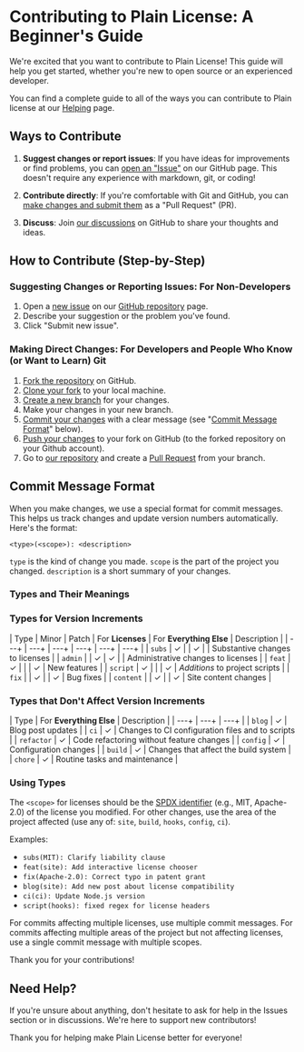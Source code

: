 # Contributing to Plain License: A Beginner's Guide

We're excited that you want to contribute to Plain License! This guide will help you get started, whether you're new to open source or an experienced developer.

You can find a complete guide to all of the ways you can contribute to Plain license at our [Helping](docs/helping/) page.

## Ways to Contribute

1.  **Suggest changes or report issues**: If you have ideas for improvements or find problems, you can [open an "Issue"][newissue] on our GitHub page. This doesn't require any experience with markdown, git, or coding!

2.  **Contribute directly**: If you're comfortable with Git and GitHub, you can [make changes and submit them](#making-direct-changes-for-developers-and-people-who-know-or-want-to-learn-git) as a "Pull Request" (PR).

3.  **Discuss**: Join [our discussions][discussions] on GitHub to share your thoughts and ideas.

## How to Contribute (Step-by-Step)

### Suggesting Changes or Reporting Issues: For Non-Developers

1. Open a [new issue][newissue] on our [GitHub repository][plrepo] page.
2. Describe your suggestion or the problem you've found.
3. Click "Submit new issue".

### Making Direct Changes: For Developers and People Who Know (or Want to Learn) Git

1. [Fork the repository][forking] on GitHub.
2. [Clone your fork][cloning] to your local machine.
3. [Create a new branch][newbranch] for your changes.
4. Make your changes in your new branch.
5. [Commit your changes][committing] with a clear message (see "[Commit Message Format][commitformat]" below).
6. [Push your changes][pushing] to your fork on GitHub (to the forked repository on your Github account).
7. Go to [our repository][plrepo] and create a [Pull Request][pulling] from your branch.

## Commit Message Format

When you make changes, we use a special format for commit messages. This helps us track changes and update version numbers automatically. Here's the format:

```git
<type>(<scope>): <description>
```

`type` is the kind of change you made. `scope` is the part of the project you changed. `description` is a short summary of your changes.

### Types and Their Meanings

### Types for Version Increments

| Type | Minor | Patch | For **Licenses** | For **Everything Else** | Description |
| ---+ | ---+ | ---+ | ---+ | ---+ | ---+ |
| `subs` | ✓ | | ✓ | | Substantive changes to licenses |
| `admin` | | ✓ | ✓ | | Administrative changes to licenses |
| `feat` | ✓ | | | ✓ | New features |
| `script` | ✓ | | | ✓ | *Additions* to project scripts |
| `fix` | | ✓ | | ✓ | Bug fixes |
| `content` | | ✓ | | ✓ | Site content changes |

### Types that Don't Affect Version Increments

| Type | For **Everything Else** | Description |
| ---+ | ---+ | ---+ |
| `blog` | ✓ | Blog post updates |
| `ci` | ✓ | Changes to CI configuration files and to scripts |
| `refactor` | ✓ | Code refactoring without feature changes |
| `config` | ✓ | Configuration changes |
| `build` | ✓ | Changes that affect the build system |
| `chore` | ✓ | Routine tasks and maintenance |

### Using Types

The `<scope>` for licenses should be the [SPDX identifier][spdx] (e.g., MIT, Apache-2.0) of the license you modified. For other changes, use the area of the project affected (use any of: `site`, `build`, `hooks`, `config`, `ci`).

Examples:

- `subs(MIT): Clarify liability clause`
- `feat(site): Add interactive license chooser`
- `fix(Apache-2.0): Correct typo in patent grant`
- `blog(site): Add new post about license compatibility`
- `ci(ci): Update Node.js version`
- `script(hooks): fixed regex for license headers`

For commits affecting multiple licenses, use multiple commit messages. For commits affecting multiple areas of the project but not affecting licenses, use a single commit message with multiple scopes.

Thank you for your contributions!

## Need Help?

If you're unsure about anything, don't hesitate to ask for help in the Issues section or in discussions. We're here to support new contributors!

Thank you for helping make Plain License better for everyone!

[newissue]: https://github.com/seekinginfiniteloop/PlainLicense/issues/new/choose "Create a new issue"
[discussions]: https://github.com/seekinginfiniteloop/PlainLicense/discussions "Plain License discussions"
[forking]: https://docs.github.com/en/pull-requests/collaborating-with-pull-requests/working-with-forks/fork-a-repo "Forking a repository"
[cloning]: https://docs.github.com/en/repositories/creating-and-managing-repositories/cloning-a-repository "Cloning a repository"
[newbranch]: https://docs.github.com/en/pull-requests/collaborating-with-pull-requests/proposing-changes-to-your-work-with-pull-requests/creating-and-deleting-branches-within-your-repository "Creating a new branch"
[pushing]: https://docs.github.com/en/get-started/using-git/pushing-commits-to-a-remote-repository "Pushing changes to a remote repository"
[committing]: https://github.com/git-guides/git-commit "Committing changes to a repository"
[commitformat]: #commit-message-format "Plain License commit message format"
[plrepo]: https://github.com/seekinginfiniteloop/PlainLicense "Plain License repository"
[pulling]: https://docs.github.com/en/pull-requests/collaborating-with-pull-requests/proposing-changes-to-your-work-with-pull-requests/creating-a-pull-request "Creating a pull request"
[spdx]: https://spdx.org/licenses/ "SPDX licenses"
